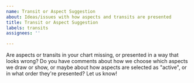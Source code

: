 ```yaml
---
name: Transit or Aspect Suggestion
about: Ideas/issues with how aspects and transits are presented
title: Transit or Aspect Suggestion
labels: transits
assignees: ''

---
```


Are aspects or transits in your chart missing, or presented in a way that looks wrong? Do you have comments about how we choose which aspects we draw or show, or maybe about how aspects are selected as "active", or in what order they're presented? Let us know!
